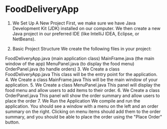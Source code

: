 # FoodDeliveryApp
1. We Set Up A New Project
First, we make sure we have Java Development Kit (JDK) installed on our computer. We then create a new Java project in our preferred IDE (like IntelliJ IDEA, Eclipse, or NetBeans).

2. Basic Project Structure
We create the following files in your project:

FoodDeliveryApp.java (main application class)
MainFrame.java (the main window of the app)
MenuPanel.java (to display the food menu)
OrderPanel.java (to handle orders)
3.  We Create a class FoodDeliveryApp.java
This class will be the entry point for the application.
 4. We Create a class MainFrame.java
This will be the main window of your application.
5. We Create a class MenuPanel.java
This panel will display the food menu and allow users to add items to their order.
6. We Create a class OrderPanel.java
This panel will show the order summary and allow users to place the order
7. We Run the Application
We compile and run the application. You should see a window with a menu on the left and an order summary on the right. Clicking on menu items should add them to the order summary, and you should be able to place the order using the "Place Order" button.
